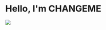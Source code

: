 # Hello, I'm CHANGEME
<a href="https://www.linkedin.com/in/prajwal-kunte-008869313/"><img src="https://img.shields.io/badge/-LinkedIn-0072b1?&style=for-the-badge&logo=linkedin&logoColor=white" /></a>
